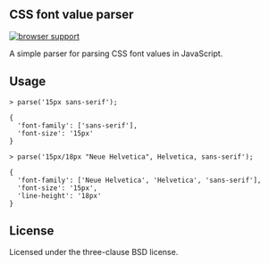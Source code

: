 ## CSS font value parser

[![browser support](https://ci.testling.com/bramstein/css-font-parser.png)](https://ci.testling.com/bramstein/css-font-parser)

A simple parser for parsing CSS font values in JavaScript.

## Usage

    > parse('15px sans-serif');
    
    {
      'font-family': ['sans-serif'],
      'font-size': '15px'
    }

    > parse('15px/18px "Neue Helvetica", Helvetica, sans-serif');

    {
      'font-family': ['Neue Helvetica', 'Helvetica', 'sans-serif'],
      'font-size': '15px',
      'line-height': '18px'
    }

## License

Licensed under the three-clause BSD license.
